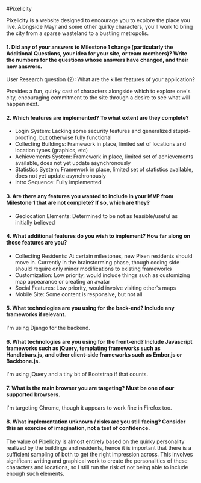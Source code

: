#Pixelicity

Pixelicity is a website designed to encourage you to explore the place you live. Alongside Mayr and some other quirky characters, you'll work to bring the city from a sparse wasteland to a bustling metropolis.

#### 1. Did any of your answers to Milestone 1 change (particularly the Additional Questions, your idea for your site, or team members)? Write the numbers for the questions whose answers have changed, and their new answers.

User Research question (2): What are the killer features of your application?

Provides a fun, quirky cast of characters alongside which to explore one's city, encouraging commitment to the site through a desire to see what will happen next.

#### 2. Which features are implemented? To what extent are they complete?

* Login System: Lacking some security features and generalized stupid-proofing, but otherwise fully functional
* Collecting Buildings: Framework in place, limited set of locations and location types (graphics, etc)
* Achievements System: Framework in place, limited set of achievements available, does not yet update asynchronously
* Statistics System: Framework in place, limited set of statistics available, does not yet update asynchronously
* Intro Sequence: Fully implemented

#### 3. Are there any features you wanted to include in your MVP from Milestone 1 that are not complete? If so, which are they?

* Geolocation Elements: Determined to be not as feasible/useful as initially believed

#### 4. What additional features do you wish to implement? How far along on those features are you?

* Collecting Residents: At certain milestones, new Pixen residents should move in. Currently in the brainstorming phase, though coding side should require only minor modifications to existing frameworks
* Customization: Low priority, would include things such as customizing map appearance or creating an avatar
* Social Features: Low priority, would involve visiting other's maps
* Mobile Site: Some content is responsive, but not all

#### 5. What technologies are you using for the back-end? Include any frameworks if relevant.

I'm using Django for the backend.

#### 6. What technologies are you using for the front-end? Include Javascript frameworks such as jQuery, templating frameworks such as Handlebars.js, and other client-side frameworks such as Ember.js or Backbone.js.

I'm using jQuery and a tiny bit of Bootstrap if that counts.

#### 7. What is the main browser you are targeting? Must be one of our supported browsers.

I'm targeting Chrome, though it appears to work fine in Firefox too.

#### 8. What implementation unknown / risks are you still facing? Consider this an exercise of imagination, not a test of confidence.

The value of Pixelicity is almost entirely based on the quirky personality realized by the buildings and residents, hence it is important that there is a sufficient sampling of both to get the right impression across. This involves significant writing and graphical work to create the personalities of these characters and locations, so I still run the risk of not being able to include enough such elements.